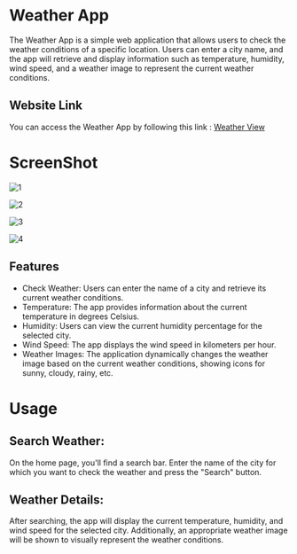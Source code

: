 # Weather App
The Weather App is a simple web application that allows users to check the weather conditions of a specific location. Users can enter a city name, and the app will retrieve and display information such as temperature, humidity, wind speed, and a weather image to represent the current weather conditions.

## Website Link
You can access the Weather App by following this link : [Weather View](https://view-weatherr.netlify.app/)

# ScreenShot

![1](https://github.com/AnkitJha13/Weather-App/assets/116744896/a7ebf84f-df3d-4dd6-9dbe-6a287e08c861)

![2](https://github.com/AnkitJha13/Weather-App/assets/116744896/6af4e619-4af7-4491-b050-b6b50aed41c3)

![3](https://github.com/AnkitJha13/Weather-App/assets/116744896/5d0067f3-0a88-4339-8e6e-a04ef6513899)

![4](https://github.com/AnkitJha13/Weather-App/assets/116744896/cdba9f12-510e-4584-ae9c-f3cccc4f7f47)







## Features
- Check Weather: Users can enter the name of a city and retrieve its current weather conditions.
- Temperature: The app provides information about the current temperature in degrees Celsius.
- Humidity: Users can view the current humidity percentage for the selected city.
- Wind Speed: The app displays the wind speed in kilometers per hour.
- Weather Images: The application dynamically changes the weather image based on the current weather conditions, showing icons for sunny, cloudy, rainy, etc.

# Usage
## Search Weather:
On the home page, you'll find a search bar. Enter the name of the city for which you want to check the weather and press the "Search" button.

## Weather Details:
After searching, the app will display the current temperature, humidity, and wind speed for the selected city. Additionally, an appropriate weather image will be shown to visually represent the weather conditions.
